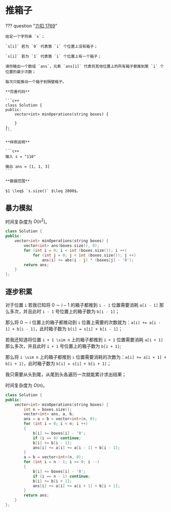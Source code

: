 # 推箱子

??? question "[力扣 1769](https://leetcode.cn/problems/minimum-number-of-operations-to-move-all-balls-to-each-box/description/)"

    给定一个字符串 `s`；
    
    `s[i]` 若为 `0` 代表第 `i` 个位置上没有箱子；

    `s[i]` 若为 `1` 代表第 `i` 个位置上有一个箱子；

    请你输出一个数组 `ans`，元素 `ans[i]` 代表将其他位置上的所有箱子都推到第 `i` 个位置的最少次数；

    每次只能推动一个箱子到隔壁格子。

    **完善代码**

    ```c++
    class Solution {
    public:
        vector<int> minOperations(string boxes) {

        }
    };
    ```

    **样例说明**

    ```c++
    输入 s = "110"

    输出 ans = [1, 1, 3]
    ```

    **数据范围**

    $1 \leq$ `s.size()` $\leq 2000$。

## 暴力模拟

时间复杂度为 $O(n^2)$。

```c++
class Solution {
public:
    vector<int> minOperations(string boxes) {
        vector<int> ans(boxes.size(), 0);
        for (int i = 0; i < int (boxes.size()); i ++)
            for (int j = 0; j < int (boxes.size()); j ++)
                ans[i] += abs(i - j) * (boxes[j] - '0');
        return ans;
    }
};
```

## 逐步积累

对于位置 `i` 若我已知将 $0 \sim i - 1$ 的箱子都推到 `i - 1` 位置需要消耗 `a[i - 1]` 那么多次，并且此时 `i - 1` 号位置上的箱子数为 `b[i - 1]`；

那么将 $0 \sim i$ 位置上的箱子都推动到 `i` 位置上需要的次数就为：`a[i] += a[i - 1] + b[i - 1]`，此时箱子数为 `b[i] = s[i] + b[i - 1]`；

若我还知道将位置 `i + 1 \sim n` 上的箱子都推到 `i + 1` 位置需要消耗 `a[i + 1]` 那么多次，并且此时 `i + 1` 号位置上的箱子数为 `b[i + 1]`;

那么将 `i \sim n` 上的箱子都推到 `i` 位置需要消耗的次数为：`a[i] += a[i + 1] + b[i + 1]`，此时箱子数为 `b[i] = s[i] + b[i + 1]`；

我只需要从头到尾，从尾到头各遍历一次就能累计求出结果；

时间复杂度为 $O(n)$。

```c++
class Solution {
public:
    vector<int> minOperations(string boxes) {
        int n = boxes.size();
        vector<int> ans, a, b;
        ans = a = b = vector<int>(n, 0);
        for (int i = 0; i < n; i ++)
        {
            b[i] += boxes[i] - '0';
            if (i == 0) continue;
            b[i] += b[i - 1];
            ans[i] += a[i] += a[i - 1] + b[i - 1];
        }
        a = b = vector<int>(n, 0);
        for (int i = n - 1; i >= 0; i --)
        {
            b[i] += boxes[i] - '0';
            if (i == n - 1) continue;
            b[i] += b[i + 1];
            ans[i] += a[i] += a[i + 1] + b[i + 1];
        }
        return ans;
    }
};
```